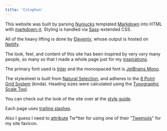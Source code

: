 ```yaml
---
title: 'Colophon'
---
```


This website was built by parsing [Nunjucks](https://mozilla.github.io/nunjucks/) templated [Markdown](https://daringfireball.net/projects/markdown/) into HTML with [markdown-it](https://markdown-it.github.io/). Styling is handled via [Sass](https://sass-lang.com/)-extended CSS.

All of the heavy lifting is done by [Eleventy](https://www.11ty.dev/), whose output is hosted on [Netlify](https://www.netlify.com/).

The look, feel, and content of this site has been inspired by very _very_ many people, so many so that I made a whole page just for my [inspirations](/inspiration/).

The primary font used is [Inter](https://rsms.me/inter/) and the monospaced font is [JetBrains Mono](https://www.jetbrains.com/lp/mono/).

The stylesheet is built from [Natural Selection](https://github.com/frontaid/natural-selection/), and adheres to the [8 Point Grid System](https://tanzu.vmware.com/content/built-to-adapt/intro-to-the-8-point-grid-system-2/) (kinda). Heading sizes were calculated using the [Typographic Scale Tool](https://spencermortensen.com/articles/typographic-scale/).

You can check out the look of the site over at the [style guide](/style-guide/).

Each page uses [trailing slashes](https://www.zachleat.com/web/trailing-slash/).

Also I guess I need to [attribute](https://github.com/twitter/twemoji/blob/master/LICENSE-GRAPHICS) Tw\*tter for using one of their "[Twemojis](https://github.com/twitter/twemoji)" for my site favicon.
